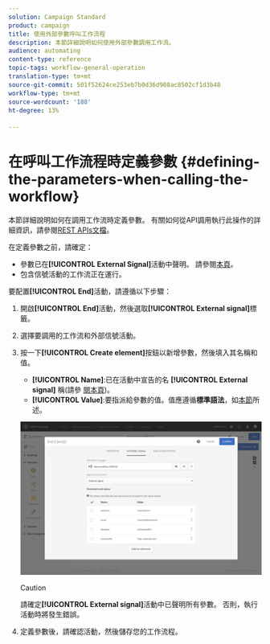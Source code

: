 ```yaml
---
solution: Campaign Standard
product: campaign
title: 使用外部參數呼叫工作流程
description: 本節詳細說明如何使用外部參數調用工作流。
audience: automating
content-type: reference
topic-tags: workflow-general-operation
translation-type: tm+mt
source-git-commit: 501f52624ce253eb7b0d36d908ac8502cf1d3b48
workflow-type: tm+mt
source-wordcount: '188'
ht-degree: 13%

---
```



# 在呼叫工作流程時定義參數 {#defining-the-parameters-when-calling-the-workflow}

本節詳細說明如何在調用工作流時定義參數。 有關如何從API調用執行此操作的詳細資訊，請參閱[REST APIs文檔](../../api/using/triggering-a-signal-activity.md)。

在定義參數之前，請確定：

* 參數已在&#x200B;**[!UICONTROL External Signal]**&#x200B;活動中聲明。 請參閱[本頁](../../automating/using/declaring-parameters-external-signal.md)。
* 包含信號活動的工作流正在運行。

要配置&#x200B;**[!UICONTROL End]**&#x200B;活動，請遵循以下步驟：

1. 開啟&#x200B;**[!UICONTROL End]**&#x200B;活動，然後選取&#x200B;**[!UICONTROL External signal]**&#x200B;標籤。
1. 選擇要調用的工作流和外部信號活動。
1. 按一下&#x200B;**[!UICONTROL Create element]**&#x200B;按鈕以新增參數，然後填入其名稱和值。

   * **[!UICONTROL Name]**:已在活動中宣告的名 **[!UICONTROL External signal]** 稱(請參 [閱本頁](../../automating/using/declaring-parameters-external-signal.md))。
   * **[!UICONTROL Value]**:要指派給參數的值。值應遵循&#x200B;**標準語法**，如[本節](../../automating/using/advanced-expression-editing.md#standard-syntax)所述。

   ![](assets/extsignal_definingparameters_2.png)

   >[!CAUTION]
   >
   >請確定&#x200B;**[!UICONTROL External signal]**&#x200B;活動中已聲明所有參數。 否則，執行活動時將發生錯誤。

1. 定義參數後，請確認活動，然後儲存您的工作流程。
